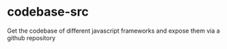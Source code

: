 # codebase-src
Get the codebase of different javascript frameworks and expose them via a github repository
